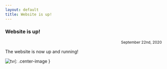```yaml
---
layout: default
title: Website is up!
---
```


### Website is up!
<div align="right"><p style="font-size:12px">September 22nd, 2020</p></div>

The website is now up and running!

![tv](https://cdn.discordapp.com/attachments/629731244904546324/758138740152860702/tv.png){: .center-image }
